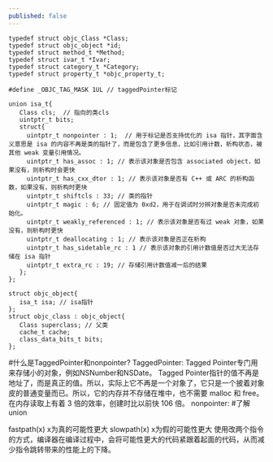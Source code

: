 ```yaml
---
published: false
---
```

```
typedef struct objc_Class *Class;
typedef struct objc_object *id;
typedef struct method_t *Method;
typedef struct ivar_t *Ivar;
typedef struct category_t *Category;
typedef struct property_t *objc_property_t;

#define _OBJC_TAG_MASK 1UL // taggedPointer标记

union isa_t{
   Class cls;  // 指向的类cls
   uintptr_t bits;
   struct{
     uintptr_t nonpointer : 1;  // 用于标记是否支持优化的 isa 指针，其字面含义意思是 isa 的内容不再是类的指针了，而是包含了更多信息，比如引用计数，析构状态，被其他 weak 变量引用情况。
     uintptr_t has_assoc : 1; // 表示该对象是否包含 associated object，如果没有，则析构时会更快
     uintptr_t has_cxx_dtor : 1; // 表示该对象是否有 C++ 或 ARC 的析构函数，如果没有，则析构时更块
     uintptr_t shiftcls : 33; // 类的指针
     uintptr_t magic : 6; // 固定值为 0xd2，用于在调试时分辨对象是否未完成初始化。
     uintptr_t weakly_referenced : 1; // 表示该对象是否有过 weak 对象，如果没有，则析构时更快
     uintptr_t deallocating : 1; // 表示该对象是否正在析构
     uintptr_t has_sidetable_rc : 1 // 表示该对象的引用计数值是否过大无法存储在 isa 指针
     uintptr_t extra_rc : 19; // 存储引用计数值减一后的结果
   };
};

struct objc_object{
   isa_t isa; // isa指针
};
struct objc_class : objc_object{
   Class superclass; // 父类
   cache_t cache;
   class_data_bits_t bits;
};
```

#什么是TaggedPointer和nonpointer?
TaggedPointer:
Tagged Pointer专门用来存储小的对象，例如NSNumber和NSDate。
Tagged Pointer指针的值不再是地址了，而是真正的值。所以，实际上它不再是一个对象了，它只是一个披着对象皮的普通变量而已。所以，它的内存并不存储在堆中，也不需要 malloc 和 free。
在内存读取上有着 3 倍的效率，创建时比以前快 106 倍。
nonpointer:
#了解union

fastpath(x) x为真的可能性更大
slowpath(x) x为假的可能性更大
使用改两个指令的方式，编译器在编译过程中，会将可能性更大的代码紧跟着起面的代码，从而减少指令跳转带来的性能上的下降。 
